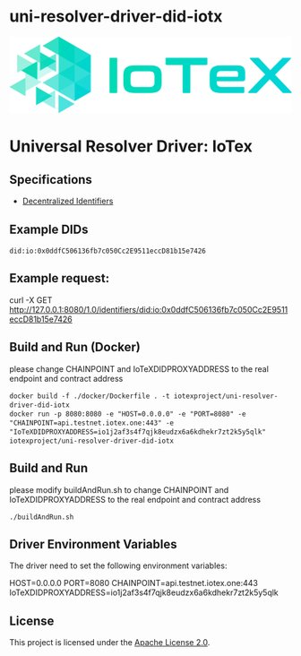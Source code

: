 # uni-resolver-driver-did-iotx

![IoTex Logo](logo/IoTeX.png)

# Universal Resolver Driver: IoTex

## Specifications

* [Decentralized Identifiers](https://w3c.github.io/did-core/)

## Example DIDs

```
did:io:0x0ddfC506136fb7c050Cc2E9511eccD81b15e7426
```
## Example request:
curl -X GET http://127.0.0.1:8080/1.0/identifiers/did:io:0x0ddfC506136fb7c050Cc2E9511eccD81b15e7426

## Build and Run (Docker)
please change CHAINPOINT and IoTeXDIDPROXYADDRESS to the real endpoint and contract address
```
docker build -f ./docker/Dockerfile . -t iotexproject/uni-resolver-driver-did-iotx
docker run -p 8080:8080 -e "HOST=0.0.0.0" -e "PORT=8080" -e "CHAINPOINT=api.testnet.iotex.one:443" -e "IoTeXDIDPROXYADDRESS=io1j2af3s4f7qjk8eudzx6a6kdhekr7zt2k5y5qlk" iotexproject/uni-resolver-driver-did-iotx

```

## Build and Run
please modify buildAndRun.sh to change CHAINPOINT and IoTeXDIDPROXYADDRESS to the real endpoint and contract address
```
./buildAndRun.sh
```

## Driver Environment Variables

The driver need to set the following environment variables:

HOST=0.0.0.0
PORT=8080
CHAINPOINT=api.testnet.iotex.one:443
IoTeXDIDPROXYADDRESS=io1j2af3s4f7qjk8eudzx6a6kdhekr7zt2k5y5qlk

## License
This project is licensed under the [Apache License 2.0](LICENSE).
